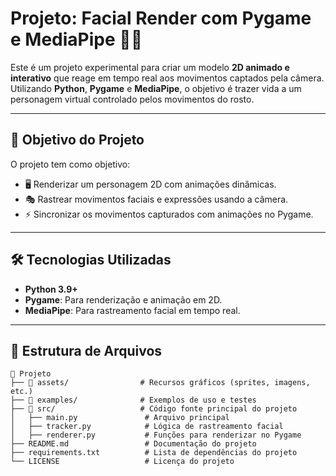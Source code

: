 # Projeto: Facial Render com Pygame e MediaPipe 🎥✨

Este é um projeto experimental para criar um modelo **2D animado e interativo** que reage em tempo real aos movimentos captados pela câmera. Utilizando **Python**, **Pygame** e **MediaPipe**, o objetivo é trazer vida a um personagem virtual controlado pelos movimentos do rosto.

---

## 🎯 Objetivo do Projeto

O projeto tem como objetivo:
- 🖥️ Renderizar um personagem 2D com animações dinâmicas.
- 🎭 Rastrear movimentos faciais e expressões usando a câmera.
- ⚡ Sincronizar os movimentos capturados com animações no Pygame.

---

## 🛠️ Tecnologias Utilizadas

- **Python 3.9+**
- **Pygame**: Para renderização e animação em 2D.
- **MediaPipe**: Para rastreamento facial em tempo real.

---

## 📂 Estrutura de Arquivos

```plaintext
📂 Projeto
├── 📁 assets/                # Recursos gráficos (sprites, imagens, etc.)
├── 📁 examples/              # Exemplos de uso e testes
├── 📁 src/                   # Código fonte principal do projeto
│   ├── main.py               # Arquivo principal
│   ├── tracker.py            # Lógica de rastreamento facial
│   ├── renderer.py           # Funções para renderizar no Pygame
├── README.md                 # Documentação do projeto
├── requirements.txt          # Lista de dependências do projeto
└── LICENSE                   # Licença do projeto
